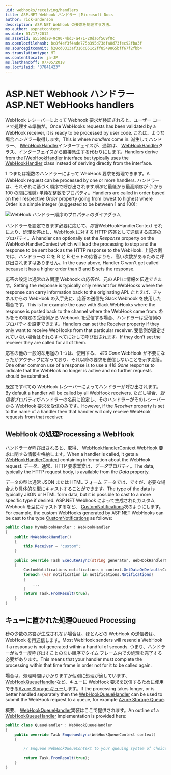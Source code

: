 ```yaml
---
uid: webhooks/receiving/handlers
title: ASP.NET Webhook ハンドラー |Microsoft Docs
author: rick-anderson
description: ASP.NET Webhook の要求を処理する方法。
ms.author: aspnetcontent
ms.date: 01/17/2012
ms.assetid: a55b0d20-9c90-4bd3-a471-20da6f569f0c
ms.openlocfilehash: bc8f4ef3f4ade775b395d73dfa8d73fec92fba3f
ms.sourcegitcommit: b28cd0313af316c051c2ff8549865bff67f2fbb4
ms.translationtype: MT
ms.contentlocale: ja-JP
ms.lasthandoff: 07/05/2018
ms.locfileid: "37841423"
---
```

# <a name="aspnet-webhooks-handlers"></a><span data-ttu-id="55c67-103">ASP.NET Webhook ハンドラー</span><span class="sxs-lookup"><span data-stu-id="55c67-103">ASP.NET WebHooks handlers</span></span>

<span data-ttu-id="55c67-104">WebHook レシーバーによって Webhook 要求が検証されると、ユーザー コードで処理する準備が。</span><span class="sxs-lookup"><span data-stu-id="55c67-104">Once WebHooks requests has been validated by a WebHook receiver, it is ready to be processed by user code.</span></span> <span data-ttu-id="55c67-105">これは、ような場合*ハンドラー*取得します。</span><span class="sxs-lookup"><span data-stu-id="55c67-105">This is where *handlers* come in.</span></span> <span data-ttu-id="55c67-106">派生してハンドラー、 [IWebHookHandler](https://github.com/aspnet/WebHooks/blob/master/src/Microsoft.AspNet.WebHooks.Receivers/WebHooks/WebHookHandler.cs)インターフェイスが、通常は、 [WebHookHandler](https://github.com/aspnet/WebHooks/blob/master/src/Microsoft.AspNet.WebHooks.Receivers/WebHooks/WebHookHandler.cs)クラス、インターフェイスから直接派生する代わりにします。</span><span class="sxs-lookup"><span data-stu-id="55c67-106">Handlers derive from the [IWebHookHandler](https://github.com/aspnet/WebHooks/blob/master/src/Microsoft.AspNet.WebHooks.Receivers/WebHooks/WebHookHandler.cs) interface but typically uses the [WebHookHandler](https://github.com/aspnet/WebHooks/blob/master/src/Microsoft.AspNet.WebHooks.Receivers/WebHooks/WebHookHandler.cs) class instead of deriving directly from the interface.</span></span>

<span data-ttu-id="55c67-107">1 つまたは複数のハンドラーによって WebHook 要求を処理できます。</span><span class="sxs-lookup"><span data-stu-id="55c67-107">A WebHook request can be processed by one or more handlers.</span></span> <span data-ttu-id="55c67-108">ハンドラーは、それぞれに基づく順序で呼び出されます*順序*と最低から最高順序が (1 から 100 の間に推奨) 単純な整数をプロパティ。</span><span class="sxs-lookup"><span data-stu-id="55c67-108">Handlers are called in order based on their respective *Order* property going from lowest to highest where Order is a simple integer (suggested to be between 1 and 100):</span></span>

![WebHook ハンドラー順序のプロパティのダイアグラム](_static/Handlers.png)

<span data-ttu-id="55c67-110">ハンドラーを設定できます必要に応じて、*応答*WebHookHandlerContext それにより、処理を停止し、WebHook に対する HTTP 応答として送信する応答のプロパティ。</span><span class="sxs-lookup"><span data-stu-id="55c67-110">A handler can optionally set the *Response* property on the WebHookHandlerContext which will lead the processing to stop and the response to be sent back as the HTTP response to the WebHook.</span></span> <span data-ttu-id="55c67-111">上記の例では、ハンドラーの C を B と B セットの応答よりも、高い次数があるために呼び出されますはありません。</span><span class="sxs-lookup"><span data-stu-id="55c67-111">In the case above, Handler C won't get called because it has a higher order than B and B sets the response.</span></span>

<span data-ttu-id="55c67-112">応答の設定は通常のみ関連 Webhook の応答が、元の API に情報を伝達できます。</span><span class="sxs-lookup"><span data-stu-id="55c67-112">Setting the response is typically only relevant for WebHooks where the response can carry information back to the originating API.</span></span> <span data-ttu-id="55c67-113">たとえば、チャネルからの WebHook の入手先に、応答の送信先 Slack Webhook を使用した場合です。</span><span class="sxs-lookup"><span data-stu-id="55c67-113">This is for example the case with Slack WebHooks where the response is posted back to the channel where the WebHook came from.</span></span> <span data-ttu-id="55c67-114">のみをその特定の受信側から Webhook を受信する場合、ハンドラーは受信側のプロパティを設定できます。</span><span class="sxs-lookup"><span data-stu-id="55c67-114">Handlers can set the Receiver property if they only want to receive WebHooks from that particular receiver.</span></span> <span data-ttu-id="55c67-115">受信側が設定されていない場合はそれらすべてに対して呼び出されます。</span><span class="sxs-lookup"><span data-stu-id="55c67-115">If they don't set the receiver they are called for all of them.</span></span>

<span data-ttu-id="55c67-116">応答の他の一般的な用途の 1 つは、使用する、 *410 Gone* WebHook が不要になったがアクティブになっており、それ以降の要求を送信しないことを示す応答。</span><span class="sxs-lookup"><span data-stu-id="55c67-116">One other common use of a response is to use a *410 Gone* response to indicate that the WebHook no longer is active and no further requests should be submitted.</span></span>

<span data-ttu-id="55c67-117">既定ですべての WebHook レシーバーによってハンドラーが呼び出されます。</span><span class="sxs-lookup"><span data-stu-id="55c67-117">By default a handler will be called by all WebHook receivers.</span></span> <span data-ttu-id="55c67-118">ただし場合、*受信者*プロパティがハンドラーの名前に設定し、そのハンドラーがそのレシーバーから WebHook 要求を受信のみです。</span><span class="sxs-lookup"><span data-stu-id="55c67-118">However, if the *Receiver* property is set to the name of a handler then that handler will only receive WebHook requests from that receiver.</span></span>

## <a name="processing-a-webhook"></a><span data-ttu-id="55c67-119">WebHook の処理</span><span class="sxs-lookup"><span data-stu-id="55c67-119">Processing a WebHook</span></span>

<span data-ttu-id="55c67-120">ハンドラーが呼び出されると、取得、 [WebHookHandlerContext](https://github.com/aspnet/WebHooks/blob/master/src/Microsoft.AspNet.WebHooks.Receivers/WebHooks/WebHookHandlerContext.cs) WebHook 要求に関する情報を格納します。</span><span class="sxs-lookup"><span data-stu-id="55c67-120">When a handler is called, it gets a [WebHookHandlerContext](https://github.com/aspnet/WebHooks/blob/master/src/Microsoft.AspNet.WebHooks.Receivers/WebHooks/WebHookHandlerContext.cs) containing information about the WebHook request.</span></span> <span data-ttu-id="55c67-121">データ、通常、HTTP 要求本文は、*データ*プロパティ。</span><span class="sxs-lookup"><span data-stu-id="55c67-121">The data, typically the HTTP request body, is available from the *Data* property.</span></span>

<span data-ttu-id="55c67-122">データの型は通常 JSON または HTML フォーム データでは、ですが、必要な場合より具体的な型にキャストすることができます。</span><span class="sxs-lookup"><span data-stu-id="55c67-122">The type of the data is typically JSON or HTML form data, but it is possible to cast to a more specific type if desired.</span></span> <span data-ttu-id="55c67-123">ASP.NET Webhook によって生成されたカスタム Webhook を型にキャストするなど、 [CustomNotifications](https://github.com/aspnet/WebHooks/blob/master/src/Microsoft.AspNet.WebHooks.Receivers.Custom/WebHooks/CustomNotifications.cs)次のようにします。</span><span class="sxs-lookup"><span data-stu-id="55c67-123">For example, the custom WebHooks generated by ASP.NET WebHooks can be cast to the type [CustomNotifications](https://github.com/aspnet/WebHooks/blob/master/src/Microsoft.AspNet.WebHooks.Receivers.Custom/WebHooks/CustomNotifications.cs) as follows:</span></span>

```csharp
public class MyWebHookHandler : WebHookHandler
{
    public MyWebHookHandler()
    {
        this.Receiver = "custom";
    }

    public override Task ExecuteAsync(string generator, WebHookHandlerContext context)
    {
        CustomNotifications notifications = context.GetDataOrDefault<CustomNotifications>();
        foreach (var notification in notifications.Notifications)
        {
            ...
        }
        return Task.FromResult(true);
    }
}
```

  ## <a name="queued-processing"></a><span data-ttu-id="55c67-124">キューに置かれた処理</span><span class="sxs-lookup"><span data-stu-id="55c67-124">Queued Processing</span></span>

<span data-ttu-id="55c67-125">秒の少数の応答が生成されない場合は、ほとんどの WebHook の送信者は、WebHook を再送信します。</span><span class="sxs-lookup"><span data-stu-id="55c67-125">Most WebHook senders will resend a WebHook if a response is not generated within a handful of seconds.</span></span> <span data-ttu-id="55c67-126">つまり、ハンドラーがもう一度呼び出すことのない順序でタイム フレーム内での処理を完了する必要があります。</span><span class="sxs-lookup"><span data-stu-id="55c67-126">This means that your handler must complete the processing within that time frame in order not for it to be called again.</span></span>

<span data-ttu-id="55c67-127">場合は、処理時間はかかりますか個別に処理が適しています、 [WebHookQueueHandler](https://github.com/aspnet/WebHooks/blob/master/src/Microsoft.AspNet.WebHooks.Receivers/WebHooks/WebHookQueueHandler.cs)など、キューに WebHook 要求を送信するために使用できる[Azure Storage キュー](https://msdn.microsoft.com/library/azure/dd179353.aspx)します。</span><span class="sxs-lookup"><span data-stu-id="55c67-127">If the processing takes longer, or is better handled separately then the [WebHookQueueHandler](https://github.com/aspnet/WebHooks/blob/master/src/Microsoft.AspNet.WebHooks.Receivers/WebHooks/WebHookQueueHandler.cs) can be used to submit the WebHook request to a queue, for example [Azure Storage Queue](https://msdn.microsoft.com/library/azure/dd179353.aspx).</span></span>

<span data-ttu-id="55c67-128">概要、 [WebHookQueueHandler](https://github.com/aspnet/WebHooks/blob/master/src/Microsoft.AspNet.WebHooks.Receivers/WebHooks/WebHookQueueHandler.cs)実装はここで提供されます。</span><span class="sxs-lookup"><span data-stu-id="55c67-128">An outline of a [WebHookQueueHandler](https://github.com/aspnet/WebHooks/blob/master/src/Microsoft.AspNet.WebHooks.Receivers/WebHooks/WebHookQueueHandler.cs) implementation is provided here:</span></span>

```csharp
public class QueueHandler : WebHookQueueHandler
{
    public override Task EnqueueAsync(WebHookQueueContext context)
    {

        // Enqueue WebHookQueueContext to your queuing system of choice

        return Task.FromResult(true);
    }
}
```
